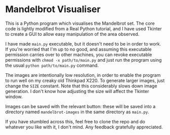 # Mandelbrot Visualiser

This is a Python program which visualises the Mandelbrot set. The core code is lightly modified from a Real Python tutorial, and I have used Tkinter to create a GUI to allow easy manipulation of the area observed.

I have made `main.py` executable, but it doesn't need to be in order to work. If you're worried that I'm up to no good, and assuming this executable permission carries over to other machines, you can revoke executable permissions with `chmod -x path/to/main.py` and just run the program using the usual `python path/to/main.py` command.

The images are intentionally low resolution, in order to enable the program to run well on my creaky old Thinkpad X220. To generate larger images, just change the `SIZE` constant. Note that this considerably slows down image generation. I don't know how adjusting the size will affect the Tkinter window.

Images can be saved with the relevant button: these will be saved into a directory named `mandelbrot-images` in the same directory as `main.py`.

If you have stumbled across this, feel free to clone the repo and do whatever you like with it, I don't mind. Any feedback gratefully appreciated.
